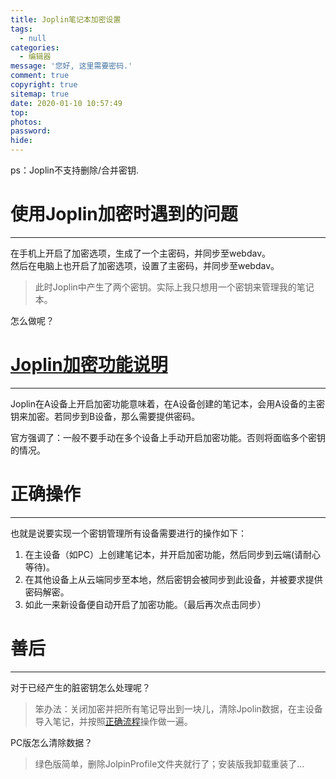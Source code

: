 ```yaml
---
title: Joplin笔记本加密设置
tags:
  - null
categories:
  - 编辑器
message: '您好, 这里需要密码.'
comment: true
copyright: true
sitemap: true
date: 2020-01-10 10:57:49
top:
photos:
password:
hide:
---
```

ps：Joplin不支持删除/合并密钥.

<!--more-->

# 使用Joplin加密时遇到的问题

---

在手机上开启了加密选项，生成了一个主密码，并同步至webdav。  
然后在电脑上也开启了加密选项，设置了主密码，并同步至webdav。

> 此时Joplin中产生了两个密钥。实际上我只想用一个密钥来管理我的笔记本。  

怎么做呢？

# [Joplin加密功能说明](https://joplinapp.org/e2ee/)

---

Joplin在A设备上开启加密功能意味着，在A设备创建的笔记本，会用A设备的主密钥来加密。若同步到B设备，那么需要提供密码。

官方强调了：一般不要手动在多个设备上手动开启加密功能。否则将面临多个密钥的情况。

# <span id="jump">正确操作</span>

---

也就是说要实现一个密钥管理所有设备需要进行的操作如下：

1. 在主设备（如PC）上创建笔记本，并开启加密功能，然后同步到云端(请耐心等待)。
2. 在其他设备上从云端同步至本地，然后密钥会被同步到此设备，并被要求提供密码解密。
3. 如此一来新设备便自动开启了加密功能。（最后再次点击同步）

# 善后

---

对于已经产生的脏密钥怎么处理呢？
  
> 笨办法：关闭加密并把所有笔记导出到一块儿，清除Jpolin数据，在主设备导入笔记，并按照[正确流程](#jump)操作做一遍。

PC版怎么清除数据？

> 绿色版简单，删除JolpinProfile文件夹就行了；安装版我卸载重装了...